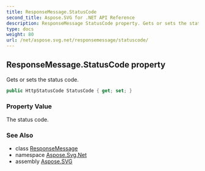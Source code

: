 ```yaml
---
title: ResponseMessage.StatusCode
second_title: Aspose.SVG for .NET API Reference
description: ResponseMessage StatusCode property. Gets or sets the status code
type: docs
weight: 80
url: /net/aspose.svg.net/responsemessage/statuscode/
---
```

## ResponseMessage.StatusCode property

Gets or sets the status code.

```csharp
public HttpStatusCode StatusCode { get; set; }
```

### Property Value

The status code.

### See Also

* class [ResponseMessage](../)
* namespace [Aspose.Svg.Net](../../../aspose.svg.net/)
* assembly [Aspose.SVG](../../../)
